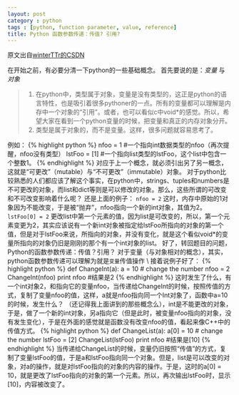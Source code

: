 ```yaml
---
layout: post
category : python
tags : [python, function parameter, value, reference]
title: Python 函数参数传递：传值? 引用?
---
```


原文出自[winterTTr的CSDN](http://blog.csdn.net/muzilanlan/article/details/45645285)


在开始之前，有必要分清一下python的一些基础概念。
首先要说的是：*变量* 与 *对象* 
	
> 1. 在python中，类型属于对象，变量是没有类型的，这正是python的语言特性，也是吸引着很多pythoner的一点。所有的变量都可以理解是内存中一个对象的“引用”。或者，也可以看似c中void\*的感觉。所以，希望大家在看到一个python变量的时候，把变量和真正的内存对象分开。
> 2. 类型是属于对象的，而不是变量。这样，很多问题就容易思考了。

例如： 
{% highlight python %}
nfoo = 1   #一个指向int数据类型的nfoo（再次提醒，nfoo没有类型）
lstFoo = [1]   #一个指向list类型的lstFoo，这个list中包含一个整数1。
{% endhighlight %}
对应于上一个概念，就必须引出另了另一概念，这就是“可更改”（mutable）与“不可更改”（immutable）对象。
对于python比较熟悉的人们都应该了解这个事实，在python中，strings、tuples和numbers是不可更改的对象，而list和dict等则是可以修改的对象。那么，这些所谓的可改变和不可改变影响着什么呢？
还是上面的例子：
`nfoo = 2`
这时，内存中原始的1对象因为不能改变，于是被“抛弃”，nfoo指向一个新的int对象，其值为2。
`lstFoo[0] = 2`
更改list中第一个元素的值，因为list是可改变的，所以，第一个元素变更为2，其实应该说有一个新int对象被指定给lstFoo所指向的对象的第一个值，但是对于lstFoo来说，所指向的对象，并没有变化，就是这个看似void\*的变量所指向的对象仍旧是刚刚的那个有一个int对象的list。
好了，转回题目的问题，Python的函数参数传递：传值？引用？
对于变量（与对象相对的概念），其实，python函数参数传递可以理解为就是`变量`传值操作 \\
接着说例子好了：
{% highlight python %}
def ChangeInt(a):
      a = 10  # change the number
nfoo = 2 
ChangeInt(nfoo)
print nfoo #结果是2
{% endhighlight %}
这时发生了什么，有一个int对象2，和指向它的变量nfoo，当传递给ChangeInt的时候，按照传值的方式，复制了变量nfoo的值，这样，a就是nfoo指向同一个Int对象了，函数中a=10的时候，发生什么？
（还记得我上面讲到的那些概念么），int是不能更改的对象，于是，做了一个新的int对象，另a指向它（但是此时，被变量nfoo指向的对象，没有发生变化），于是在外面的感觉就是函数没有改变nfoo的值，看起来像C++中的传值方式。
{% highlight python %}
def ChangeList(a):
      a[0] = 10  # change the number
lstFoo = [2]
ChangeList(lstFoo)
print nfoo #结果是[10]
{% endhighlight %}
当传递给ChangeList的时候，变量仍旧按照“传值”的方式，复制了变量lstFoo的值，于是a和lstFoo指向同一个对象。但是，list是可以改变的对象，对a的操作，就是对lstFoo指向的对象的内容的操作。于是，这时的a[0] = 10，就是更改了lstFoo指向的对象的第一个元素。所以，再次输出lstFoo时，显示[10]，内容被改变了。
